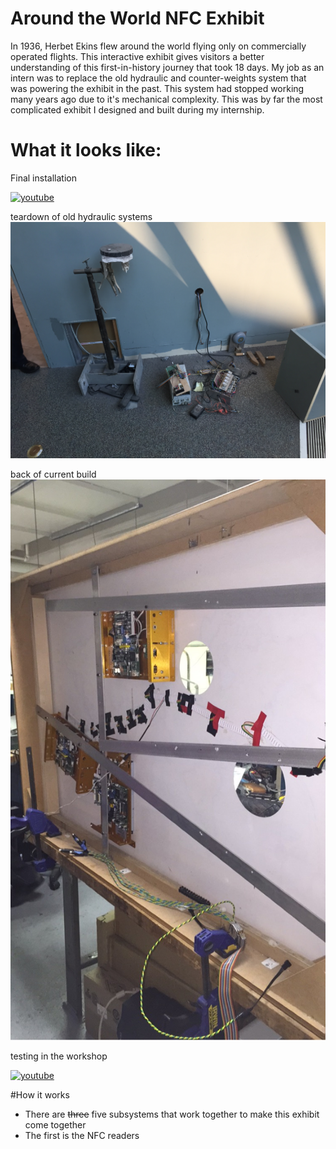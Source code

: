 # Around the World NFC Exhibit
In 1936, Herbet Ekins flew around the world flying only on commercially operated flights. This interactive exhibit gives visitors a better understanding of this first-in-history journey that took 18 days. My job as an intern was to replace the old hydraulic and counter-weights system that was powering the exhibit in the past. This system had stopped working many years ago due to it's mechanical complexity. This was by far the most complicated exhibit I designed and built during my internship.

# What it looks like:
Final installation

[![youtube](http://img.youtube.com/vi/7LiJq8QrP9Y/0.jpg)](https://www.youtube.com/watch?v=7LiJq8QrP9Y)

teardown of old hydraulic systems
![online](https://github.com/pjoneja/Portfolio/blob/master/Around%20the%20World/IMG_1013.JPG?raw=true)

back of current build
![online](https://github.com/pjoneja/Portfolio/blob/master/Around%20the%20World/IMG_1127.JPG?raw=true)

testing in the workshop

[![youtube](http://img.youtube.com/vi/4Ho5DEPTds8/0.jpg)](https://www.youtube.com/watch?v=4Ho5DEPTds8)

#How it works
* There are ~~three~~ five subsystems that work together to make this exhibit come together
* The first is the NFC readers

